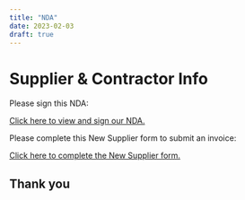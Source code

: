 ```yaml
---
title: "NDA"
date: 2023-02-03
draft: true
---
```


# Supplier & Contractor Info

Please sign this NDA:

[Click here to view and sign our NDA.](https://forms.gle/85aLbZRqcGKLzP7Z9)

Please complete this New Supplier form to submit an invoice:

[Click here to complete the New Supplier form.](https://forms.gle/1WggWtDxmrGY3HX79)

## Thank you
